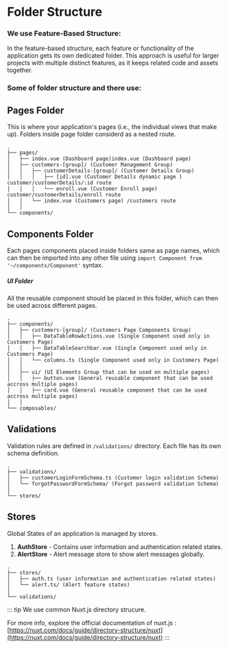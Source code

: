 # Folder Structure

### We use Feature-Based Structure:
In the feature-based structure, each feature or functionality of the application gets its own dedicated folder. This approach is useful for larger projects with multiple distinct features, as it keeps related code and assets together.

### Some of folder structure and there use:

## Pages Folder

This is where your application's pages (i.e., the individual views that make up). Folders inside page folder considerd as a nested route.


```
.
├── pages/
│   ├── index.vue (Dashboard page)index.vue (Dashboard page)
│   ├── customers-[group]/ (Customer Management Group)
│   │   ├── customerDetails-[group]/ (Customer Details Group)
│   │   │   ├── [id].vue (Customer Details dynamic page ) customer/customerDetails/:id route
│   │   │   └── enroll.vue (Customer Enroll page) customer/customerDetails/enroll route
│   │   └── index.vue (Customers page) /customers route
│   │ 
└── components/

```

## Components Folder
Each pages components placed inside folders same as page names, which can then be imported into
any other file using `import Component from '~/components/Component'` syntax.

##### UI Folder
All the reusable component should be placed in this folder, which can then be used across different pages.

```
.
├── components/
│   ├── customers-[group]/ (Customers Page Components Group)
│   │   ├── DataTableRowActions.vue (Single Component used only in Customers Page)
│   │   ├── DataTableSearchbar.vue (Single Component used only in Customers Page)
│   │   └── columns.ts (Single Component used only in Customers Page)
│   │ 
│   ├── ui/ (UI Elements Group that can be used on multiple pages)
│   │   ├── button.vue (General reusable component that can be used accross multiple pages)
│   │   ├── card.vue (General reusable component that can be used accross multiple pages) 
│   │
└── composables/

```

## Validations
Validation rules are defined in `/validations/` directory. Each file has its own schema definition.

```
.
├── validations/
│   ├── customerLoginFormSchema.ts (Customer login validation Schema)
│   └── forgotPasswordFormSchema/ (Forgot password validation Schema)
│   
└── stores/
```

## Stores
Global States of an application is managed by stores. 
1. **AuthStore** - Contains user information and authentication related states. 
2. **AlertStore** - Alert message store to show alert messages globally.

```
.
├── stores/
│   ├── auth.ts (user information and authentication related states)
│   └── alert.ts/ (Alert feature states)
│   
└── validations/
```


::: tip
We use common Nuxt.js directory strucure.

For more info, explore the official documentation of nuxt.js :[https://nuxt.com/docs/guide/directory-structure/nuxt](https://nuxt.com/docs/guide/directory-structure/nuxt)
:::